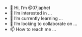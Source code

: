 - 👋 Hi, I’m @07japhet
- 👀 I’m interested in ...
- 🌱 I’m currently learning ...
- 💞️ I’m looking to collaborate on ...
- 📫 How to reach me ...

<!---
07japhet/07japhet is a ✨ special ✨ repository because its `README.md` (this file) appears on your GitHub profile.
You can click the Preview link to take a look at your changes.
--->
